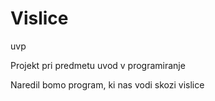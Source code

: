 # Vislice
uvp

Projekt pri predmetu uvod v programiranje

Naredil bomo program, ki nas vodi skozi vislice


